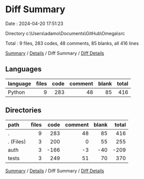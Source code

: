 # Diff Summary

Date : 2024-04-20 17:51:23

Directory c:\\Users\\adamo\\Documents\\GitHub\\Omega\\src

Total : 9 files,  283 codes, 48 comments, 85 blanks, all 416 lines

[Summary](results.md) / [Details](details.md) / Diff Summary / [Diff Details](diff-details.md)

## Languages
| language | files | code | comment | blank | total |
| :--- | ---: | ---: | ---: | ---: | ---: |
| Python | 9 | 283 | 48 | 85 | 416 |

## Directories
| path | files | code | comment | blank | total |
| :--- | ---: | ---: | ---: | ---: | ---: |
| . | 9 | 283 | 48 | 85 | 416 |
| . (Files) | 3 | 200 | 0 | 55 | 255 |
| auth | 3 | -166 | -3 | -40 | -209 |
| tests | 3 | 249 | 51 | 70 | 370 |

[Summary](results.md) / [Details](details.md) / Diff Summary / [Diff Details](diff-details.md)